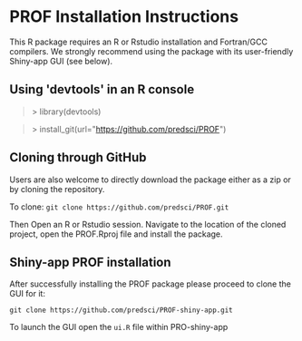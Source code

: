 # PROF Installation Instructions

This R package requires an R or Rstudio installation and Fortran/GCC compilers. We strongly recommend using the package with its user-friendly Shiny-app GUI (see below).

## Using 'devtools' in an R console

> \> library(devtools)

> \> install_git(url="<https://github.com/predsci/PROF>")

## Cloning through GitHub

Users are also welcome to directly download the package either as a zip or by cloning the repository.

To clone: `git clone https://github.com/predsci/PROF.git`

Then Open an R or Rstudio session. Navigate to the location of the cloned project, open the PROF.Rproj file and install the package.

## Shiny-app PROF installation

After successfully installing the PROF package please proceed to clone the GUI for it:

`git clone https://github.com/predsci/PROF-shiny-app.git`

To launch the GUI open the `ui.R` file within PRO-shiny-app
